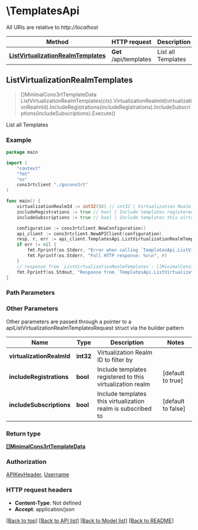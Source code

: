 # \TemplatesApi

All URIs are relative to *http://localhost*

Method | HTTP request | Description
------------- | ------------- | -------------
[**ListVirtualizationRealmTemplates**](TemplatesApi.md#ListVirtualizationRealmTemplates) | **Get** /api/templates | List all Templates



## ListVirtualizationRealmTemplates

> []MinimalCons3rtTemplateData ListVirtualizationRealmTemplates(ctx).VirtualizationRealmId(virtualizationRealmId).IncludeRegistrations(includeRegistrations).IncludeSubscriptions(includeSubscriptions).Execute()

List all Templates



### Example

```go
package main

import (
    "context"
    "fmt"
    "os"
    cons3rtclient "./gocons3rt"
)

func main() {
    virtualizationRealmId := int32(56) // int32 | Virtualization Realm ID to filter by
    includeRegistrations := true // bool | Include templates registered to this virtualization realm (optional) (default to true)
    includeSubscriptions := true // bool | Include templates this virtualization realm is subscribed to (optional) (default to false)

    configuration := cons3rtclient.NewConfiguration()
    api_client := cons3rtclient.NewAPIClient(configuration)
    resp, r, err := api_client.TemplatesApi.ListVirtualizationRealmTemplates(context.Background()).VirtualizationRealmId(virtualizationRealmId).IncludeRegistrations(includeRegistrations).IncludeSubscriptions(includeSubscriptions).Execute()
    if err != nil {
        fmt.Fprintf(os.Stderr, "Error when calling `TemplatesApi.ListVirtualizationRealmTemplates``: %v\n", err)
        fmt.Fprintf(os.Stderr, "Full HTTP response: %v\n", r)
    }
    // response from `ListVirtualizationRealmTemplates`: []MinimalCons3rtTemplateData
    fmt.Fprintf(os.Stdout, "Response from `TemplatesApi.ListVirtualizationRealmTemplates`: %v\n", resp)
}
```

### Path Parameters



### Other Parameters

Other parameters are passed through a pointer to a apiListVirtualizationRealmTemplatesRequest struct via the builder pattern


Name | Type | Description  | Notes
------------- | ------------- | ------------- | -------------
 **virtualizationRealmId** | **int32** | Virtualization Realm ID to filter by | 
 **includeRegistrations** | **bool** | Include templates registered to this virtualization realm | [default to true]
 **includeSubscriptions** | **bool** | Include templates this virtualization realm is subscribed to | [default to false]

### Return type

[**[]MinimalCons3rtTemplateData**](MinimalCons3rtTemplateData.md)

### Authorization

[APIKeyHeader](../README.md#APIKeyHeader), [Username](../README.md#Username)

### HTTP request headers

- **Content-Type**: Not defined
- **Accept**: application/json

[[Back to top]](#) [[Back to API list]](../README.md#documentation-for-api-endpoints)
[[Back to Model list]](../README.md#documentation-for-models)
[[Back to README]](../README.md)


